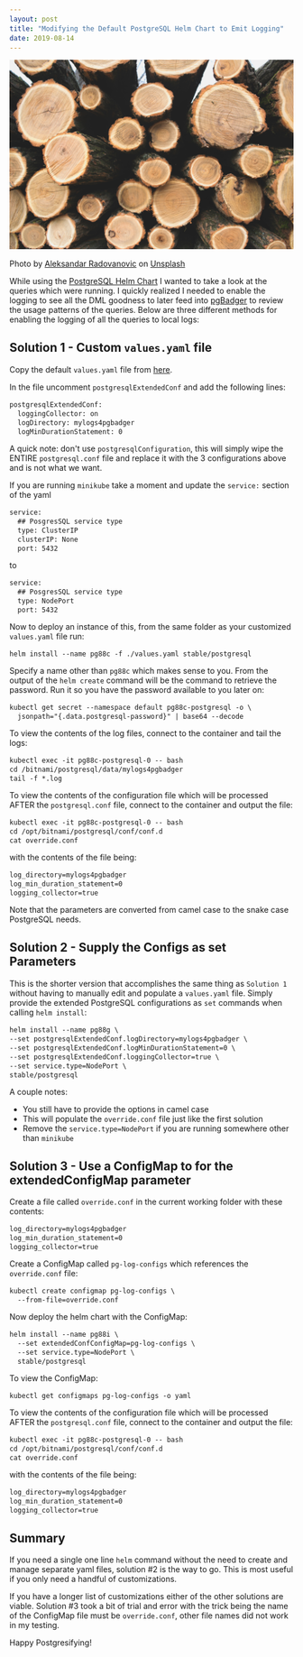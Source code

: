 ```yaml
---
layout: post
title: "Modifying the Default PostgreSQL Helm Chart to Emit Logging"
date: 2019-08-14
---
```


![map](https://raw.githubusercontent.com/cweibel/ghost_blog_pics/master/aleksandar-radovanovic-mXKXJI98aTE-unsplash.jpg)



Photo by [Aleksandar Radovanovic](https://unsplash.com/@aleksandarr) on [Unsplash](https://unsplash.com/s/photos/uri?utm_source=unsplash&utm_medium=referral&utm_content=creditCopyText)

While using the [PostgreSQL Helm Chart](https://github.com/helm/charts/tree/master/stable/postgresql) I wanted to take a look at the queries which were running.  I quickly realized I needed to enable the logging to see all the DML goodness to later feed into [pgBadger](https://github.com/darold/pgbadger) to review the usage patterns of the queries.  Below are three different methods for enabling the logging of all the queries to local logs:

## Solution 1 - Custom `values.yaml` file

Copy the default `values.yaml` file from [here](https://github.com/bitnami/charts/blob/master/upstreamed/postgresql/values.yaml).

In the file uncomment `postgresqlExtendedConf` and add the following lines:

```
postgresqlExtendedConf:
  loggingCollector: on
  logDirectory: mylogs4pgbadger
  logMinDurationStatement: 0
```

A quick note: don't use `postgresqlConfiguration`, this will simply wipe the ENTIRE `postgresql.conf` file and replace it with the 3 configurations above and is not what we want.

If you are running `minikube` take a moment and update the `service:` section of the yaml

```
service:
  ## PosgresSQL service type
  type: ClusterIP
  clusterIP: None
  port: 5432
```

to

```
service:
  ## PosgresSQL service type
  type: NodePort
  port: 5432
```

Now to deploy an instance of this, from the same folder as your customized `values.yaml` file run:

```
helm install --name pg88c -f ./values.yaml stable/postgresql
```

Specify a name other than `pg88c` which makes sense to you.  From the output of the `helm create` command will be the command to retrieve the password.  Run it so you have the password available to you later on:

```
kubectl get secret --namespace default pg88c-postgresql -o \
  jsonpath="{.data.postgresql-password}" | base64 --decode
```

To view the contents of the log files, connect to the container and tail the logs:

```
kubectl exec -it pg88c-postgresql-0 -- bash
cd /bitnami/postgresql/data/mylogs4pgbadger
tail -f *.log
```

To view the contents of the configuration file which will be processed AFTER the `postgresql.conf` file, connect to the container and output the file:

```
kubectl exec -it pg88c-postgresql-0 -- bash
cd /opt/bitnami/postgresql/conf/conf.d
cat override.conf
```

with the contents of the file being:

```
log_directory=mylogs4pgbadger
log_min_duration_statement=0
logging_collector=true
```

Note that the parameters are converted from camel case to the snake case PostgreSQL needs.

## Solution 2 - Supply the Configs as set Parameters

This is the shorter version that accomplishes the same thing as `Solution 1` without having to manually edit and populate a `values.yaml` file.  Simply provide the extended PostgreSQL configurations as `set` commands when calling `helm install`:

```
helm install --name pg88g \
--set postgresqlExtendedConf.logDirectory=mylogs4pgbadger \
--set postgresqlExtendedConf.logMinDurationStatement=0 \
--set postgresqlExtendedConf.loggingCollector=true \
--set service.type=NodePort \
stable/postgresql
```

A couple notes:

 - You still have to provide the options in camel case
 - This will populate the `override.conf` file just like the first solution
 - Remove the `service.type=NodePort` if you are running somewhere other than `minikube`

 
## Solution 3 - Use a ConfigMap to for the extendedConfigMap parameter

Create a file called `override.conf` in the current working folder with these contents: 

```
log_directory=mylogs4pgbadger
log_min_duration_statement=0
logging_collector=true
```

Create a ConfigMap called `pg-log-configs` which references the `override.conf` file:

```
kubectl create configmap pg-log-configs \
  --from-file=override.conf
```

Now deploy the helm chart with the ConfigMap:

```
helm install --name pg88i \
  --set extendedConfConfigMap=pg-log-configs \
  --set service.type=NodePort \
  stable/postgresql  
```

To view the ConfigMap:

```
kubectl get configmaps pg-log-configs -o yaml
```

To view the contents of the configuration file which will be processed AFTER the `postgresql.conf` file, connect to the container and output the file:

```
kubectl exec -it pg88c-postgresql-0 -- bash
cd /opt/bitnami/postgresql/conf/conf.d
cat override.conf
```

with the contents of the file being:

```
log_directory=mylogs4pgbadger
log_min_duration_statement=0
logging_collector=true
```

## Summary

If you need a single one line `helm` command without the need to create and manage separate yaml files, solution #2 is the way to go.  This is most useful if you only need a handful of customizations.

If you have a longer list of customizations either of the other solutions are viable.  Solution #3 took a bit of trial and error with the trick being the name of the ConfigMap file must be `override.conf`, other file names did not work in my testing.

Happy Postgresifying!
 
 